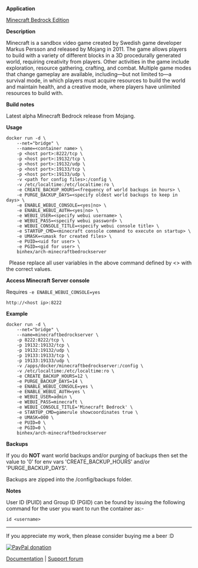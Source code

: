 **Application**

[Minecraft Bedrock Edition](https://www.minecraft.net/en-us/download/server/bedrock)

**Description**

Minecraft is a sandbox video game created by Swedish game developer Markus Persson and released by Mojang in 2011. The game allows players to build with a variety of different blocks in a 3D procedurally generated world, requiring creativity from players. Other activities in the game include exploration, resource gathering, crafting, and combat. Multiple game modes that change gameplay are available, including—but not limited to—a survival mode, in which players must acquire resources to build the world and maintain health, and a creative mode, where players have unlimited resources to build with.

**Build notes**

Latest alpha Minecraft Bedrock release from Mojang.

**Usage**
```
docker run -d \
    --net="bridge" \
    --name=<container name> \
    -p <host port>:8222/tcp \
    -p <host port>:19132/tcp \
    -p <host port>:19132/udp \
    -p <host port>:19133/tcp \
    -p <host port>:19133/udp \
    -v <path for config files>:/config \
    -v /etc/localtime:/etc/localtime:ro \
    -e CREATE_BACKUP_HOURS=<frequency of world backups in hours> \
    -e PURGE_BACKUP_DAYS=<specify oldest world backups to keep in days> \
    -e ENABLE_WEBUI_CONSOLE=<yes|no> \
    -e ENABLE_WEBUI_AUTH=<yes|no> \
    -e WEBUI_USER=<specify webui username> \
    -e WEBUI_PASS=<specify webui password> \
    -e WEBUI_CONSOLE_TITLE=<specify webui console title> \
    -e STARTUP_CMD=<minecraft console command to execute on startup> \
    -e UMASK=<umask for created files> \
    -e PUID=<uid for user> \
    -e PGID=<gid for user> \
    binhex/arch-minecraftbedrockserver
```
&nbsp;
Please replace all user variables in the above command defined by <> with the correct values.

**Access Minecraft Server console**

Requires `-e ENABLE_WEBUI_CONSOLE=yes`

`http://<host ip>:8222`

**Example**
```
docker run -d \
    --net="bridge" \
    --name=minecraftbedrockserver \
    -p 8222:8222/tcp \
    -p 19132:19132/tcp \
    -p 19132:19132/udp \
    -p 19133:19133/tcp \
    -p 19133:19133/udp \
    -v /apps/docker/minecraftbedrockserver:/config \
    -v /etc/localtime:/etc/localtime:ro \
    -e CREATE_BACKUP_HOURS=12 \
    -e PURGE_BACKUP_DAYS=14 \
    -e ENABLE_WEBUI_CONSOLE=yes \
    -e ENABLE_WEBUI_AUTH=yes \
    -e WEBUI_USER=admin \
    -e WEBUI_PASS=minecraft \
    -e WEBUI_CONSOLE_TITLE='Minecraft Bedrock' \
    -e STARTUP_CMD=gamerule showcoordinates true \
    -e UMASK=000 \
    -e PUID=0 \
    -e PGID=0 \
    binhex/arch-minecraftbedrockserver
```
**Backups**

If you do **NOT** want world backups and/or purging of backups then set the value to '0' for env vars 'CREATE_BACKUP_HOURS' and/or 'PURGE_BACKUP_DAYS'.

Backups are zipped into the /config/backups folder.

**Notes**

User ID (PUID) and Group ID (PGID) can be found by issuing the following command for the user you want to run the container as:-

```
id <username>
```
___
If you appreciate my work, then please consider buying me a beer  :D

[![PayPal donation](https://www.paypal.com/en_US/i/btn/btn_donate_SM.gif)](https://www.paypal.com/cgi-bin/webscr?cmd=_s-xclick&hosted_button_id=MM5E27UX6AUU4)

[Documentation](https://github.com/binhex/documentation) | [Support forum](https://forums.unraid.net/topic/84905-support-binhex-minecraftbedrockserver/)
